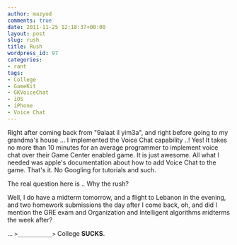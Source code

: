 ```yaml
---
author: mazyod
comments: true
date: 2011-11-25 12:18:37+00:00
layout: post
slug: rush
title: Rush
wordpress_id: 97
categories:
- rant
tags:
- College
- GameKit
- GKVoiceChat
- iOS
- iPhone
- Voice Chat
---
```


Right after coming back from "9alaat il yim3a", and right before going to my grandma's house ... I implemented the Voice Chat capability ..! Yes! It takes no more than 10 minutes for an average programmer to implement voice chat over their Game Center enabled game. It is just awesome. All what I needed was apple's documentation about how to add Voice Chat to the game. That's it. No Googling for tutorials and such.

The real question here is .. Why the rush?

Well, I do have a midterm tomorrow, and a flight to Lebanon in the evening, and two homework submissions the day after I come back, oh, and did I mention the GRE exam and Organization and Intelligent algorithms midterms the week after?

... `>___________>` College **SUCKS**.
